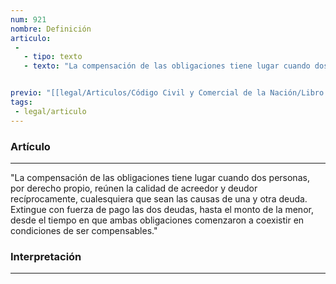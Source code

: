 ```yaml
---
num: 921
nombre: Definición
articulo: 
 - 
   - tipo: texto
   - texto: "La compensación de las obligaciones tiene lugar cuando dos personas, por derecho propio, reúnen la calidad de acreedor y deudor recíprocamente, cualesquiera que sean las causas de una y otra deuda. Extingue con fuerza de pago las dos deudas, hasta el monto de la menor, desde el tiempo en que ambas obligaciones comenzaron a coexistir en condiciones de ser compensables."


previo: "[[legal/Articulos/Código Civil y Comercial de la Nación/Libro Tercero/Título 1/Capítulo 5/Sección 1/Sección 1, Compensación.md|Sección 1, Compensación]]"
tags: 
 - legal/articulo
---
```

### Artículo
---
"La compensación de las obligaciones tiene lugar cuando dos personas, por derecho propio, reúnen la calidad de acreedor y deudor recíprocamente, cualesquiera que sean las causas de una y otra deuda. Extingue con fuerza de pago las dos deudas, hasta el monto de la menor, desde el tiempo en que ambas obligaciones comenzaron a coexistir en condiciones de ser compensables."

### Interpretación
---

